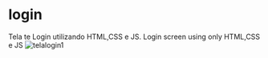 # login
Tela te Login utilizando HTML,CSS e JS.  Login screen using only HTML,CSS e JS
![telalogin1](https://user-images.githubusercontent.com/112007806/226803291-6babcbf9-91ff-4377-8146-c7b2f24f6c49.jpg)
